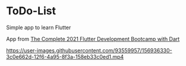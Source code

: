 # ToDo-List

Simple app to learn Flutter

App from [The Complete 2021 Flutter Development Bootcamp with Dart](https://www.udemy.com/course/flutter-bootcamp-with-dart/)

https://user-images.githubusercontent.com/93559957/156936330-3c0e662d-12f6-4a95-8f3a-158eb33c0ed1.mp4

